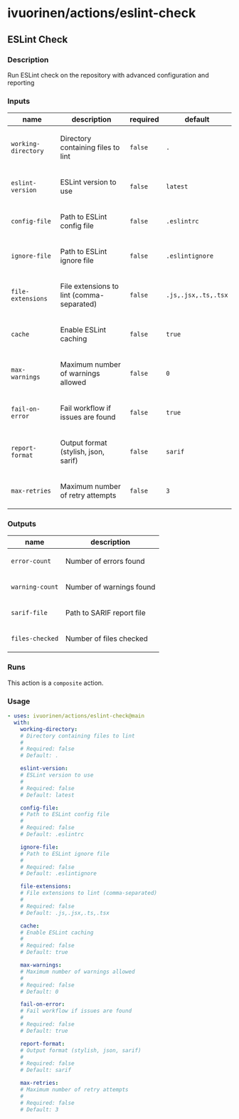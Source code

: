 # ivuorinen/actions/eslint-check

## ESLint Check

### Description

Run ESLint check on the repository with advanced configuration and reporting

### Inputs

| name                | description                                      | required | default             |
|---------------------|--------------------------------------------------|----------|---------------------|
| `working-directory` | <p>Directory containing files to lint</p>        | `false`  | `.`                 |
| `eslint-version`    | <p>ESLint version to use</p>                     | `false`  | `latest`            |
| `config-file`       | <p>Path to ESLint config file</p>                | `false`  | `.eslintrc`         |
| `ignore-file`       | <p>Path to ESLint ignore file</p>                | `false`  | `.eslintignore`     |
| `file-extensions`   | <p>File extensions to lint (comma-separated)</p> | `false`  | `.js,.jsx,.ts,.tsx` |
| `cache`             | <p>Enable ESLint caching</p>                     | `false`  | `true`              |
| `max-warnings`      | <p>Maximum number of warnings allowed</p>        | `false`  | `0`                 |
| `fail-on-error`     | <p>Fail workflow if issues are found</p>         | `false`  | `true`              |
| `report-format`     | <p>Output format (stylish, json, sarif)</p>      | `false`  | `sarif`             |
| `max-retries`       | <p>Maximum number of retry attempts</p>          | `false`  | `3`                 |

### Outputs

| name            | description                      |
|-----------------|----------------------------------|
| `error-count`   | <p>Number of errors found</p>    |
| `warning-count` | <p>Number of warnings found</p>  |
| `sarif-file`    | <p>Path to SARIF report file</p> |
| `files-checked` | <p>Number of files checked</p>   |

### Runs

This action is a `composite` action.

### Usage

```yaml
- uses: ivuorinen/actions/eslint-check@main
  with:
    working-directory:
    # Directory containing files to lint
    #
    # Required: false
    # Default: .

    eslint-version:
    # ESLint version to use
    #
    # Required: false
    # Default: latest

    config-file:
    # Path to ESLint config file
    #
    # Required: false
    # Default: .eslintrc

    ignore-file:
    # Path to ESLint ignore file
    #
    # Required: false
    # Default: .eslintignore

    file-extensions:
    # File extensions to lint (comma-separated)
    #
    # Required: false
    # Default: .js,.jsx,.ts,.tsx

    cache:
    # Enable ESLint caching
    #
    # Required: false
    # Default: true

    max-warnings:
    # Maximum number of warnings allowed
    #
    # Required: false
    # Default: 0

    fail-on-error:
    # Fail workflow if issues are found
    #
    # Required: false
    # Default: true

    report-format:
    # Output format (stylish, json, sarif)
    #
    # Required: false
    # Default: sarif

    max-retries:
    # Maximum number of retry attempts
    #
    # Required: false
    # Default: 3
```
